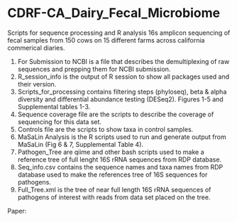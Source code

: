 # CDRF-CA_Dairy_Fecal_Microbiome
Scripts for sequence processing and R analysis 
16s amplicon sequencing of fecal samples from 150 cows on 15 different farms across california commerical diaries.  

1. For Submission to NCBI is a file that describes the demultiplexing of raw sequences and prepping them for NCBI submission.
2. R_session_info is the output of R session to show all packages used and their version.
3. Scripts_for_processing contains filtering steps (phyloseq), beta & alpha diversity and differential abundance testing (DESeq2). Figures 1-5 and Supplemental tables 1-3.
4. Sequence coverage file are the scripts to describe the coverage of sequencing for this data set.
5. Controls file are the scripts to show taxa in control samples.
6. MaSaLin Analysis is the R scripts used to run and generate output from MaSaLin (Fig 6 & 7, Supplemental Table 4).
7. Pathogen_Tree are qiime and other bash scripts used to make a reference tree of full lenght 16S rRNA sequences from RDP database.
8. Seq_info.csv contains the sequence names and taxa names from RDP database used to make the references tree of 16S sequences for pathogens.
9. Full_Tree.xml is the tree of near full length 16S rRNA sequences of pathogens of interest with reads from data set placed on the tree.

Paper:
